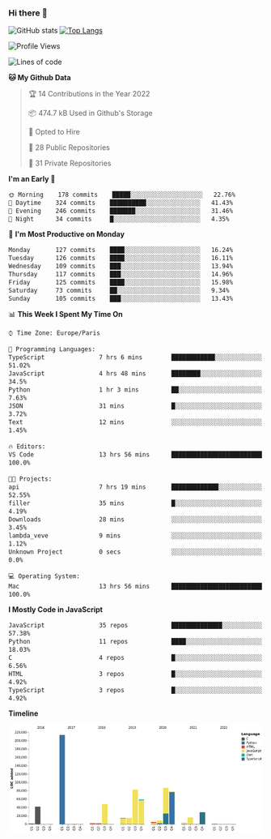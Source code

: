 ### Hi there 👋


![GitHub stats](https://github-readme-stats.vercel.app/api?username=eastkap&theme=dark&show_icons=true&count_private=true)
[![Top Langs](https://github-readme-stats.vercel.app/api/top-langs/?username=eastkap&layout=compact)](https://github.com/anuraghazra/github-readme-stats)



<!--START_SECTION:waka-->
![Profile Views](http://img.shields.io/badge/Profile%20Views-18-blue)

![Lines of code](https://img.shields.io/badge/From%20Hello%20World%20I%27ve%20Written-710926%20lines%20of%20code-blue)

**🐱 My Github Data** 

> 🏆 14 Contributions in the Year 2022
 > 
> 📦 474.7 kB Used in Github's Storage 
 > 
> 💼 Opted to Hire
 > 
> 📜 28 Public Repositories 
 > 
> 🔑 31 Private Repositories  
 > 
**I'm an Early 🐤** 

```text
🌞 Morning    178 commits    █████░░░░░░░░░░░░░░░░░░░░   22.76% 
🌆 Daytime    324 commits    ██████████░░░░░░░░░░░░░░░   41.43% 
🌃 Evening    246 commits    ███████░░░░░░░░░░░░░░░░░░   31.46% 
🌙 Night      34 commits     █░░░░░░░░░░░░░░░░░░░░░░░░   4.35%

```
📅 **I'm Most Productive on Monday** 

```text
Monday       127 commits    ████░░░░░░░░░░░░░░░░░░░░░   16.24% 
Tuesday      126 commits    ████░░░░░░░░░░░░░░░░░░░░░   16.11% 
Wednesday    109 commits    ███░░░░░░░░░░░░░░░░░░░░░░   13.94% 
Thursday     117 commits    ███░░░░░░░░░░░░░░░░░░░░░░   14.96% 
Friday       125 commits    ████░░░░░░░░░░░░░░░░░░░░░   15.98% 
Saturday     73 commits     ██░░░░░░░░░░░░░░░░░░░░░░░   9.34% 
Sunday       105 commits    ███░░░░░░░░░░░░░░░░░░░░░░   13.43%

```


📊 **This Week I Spent My Time On** 

```text
⌚︎ Time Zone: Europe/Paris

💬 Programming Languages: 
TypeScript               7 hrs 6 mins        ████████████░░░░░░░░░░░░░   51.02% 
JavaScript               4 hrs 48 mins       ████████░░░░░░░░░░░░░░░░░   34.5% 
Python                   1 hr 3 mins         ██░░░░░░░░░░░░░░░░░░░░░░░   7.63% 
JSON                     31 mins             █░░░░░░░░░░░░░░░░░░░░░░░░   3.72% 
Text                     12 mins             ░░░░░░░░░░░░░░░░░░░░░░░░░   1.45%

🔥 Editors: 
VS Code                  13 hrs 56 mins      █████████████████████████   100.0%

🐱‍💻 Projects: 
api                      7 hrs 19 mins       █████████████░░░░░░░░░░░░   52.55% 
filler                   35 mins             █░░░░░░░░░░░░░░░░░░░░░░░░   4.19% 
Downloads                28 mins             ░░░░░░░░░░░░░░░░░░░░░░░░░   3.45% 
lambda_veve              9 mins              ░░░░░░░░░░░░░░░░░░░░░░░░░   1.12% 
Unknown Project          0 secs              ░░░░░░░░░░░░░░░░░░░░░░░░░   0.0%

💻 Operating System: 
Mac                      13 hrs 56 mins      █████████████████████████   100.0%

```

**I Mostly Code in JavaScript** 

```text
JavaScript               35 repos            ██████████████░░░░░░░░░░░   57.38% 
Python                   11 repos            ████░░░░░░░░░░░░░░░░░░░░░   18.03% 
C                        4 repos             █░░░░░░░░░░░░░░░░░░░░░░░░   6.56% 
HTML                     3 repos             █░░░░░░░░░░░░░░░░░░░░░░░░   4.92% 
TypeScript               3 repos             █░░░░░░░░░░░░░░░░░░░░░░░░   4.92%

```


**Timeline**

![Chart not found](https://raw.githubusercontent.com/Eastkap/Eastkap/main/charts/bar_graph.png) 


<!--END_SECTION:waka-->

<!--
**Eastkap/eastkap** is a ✨ _special_ ✨ repository because its `README.md` (this file) appears on your GitHub profile.

Here are some ideas to get you started:

- 🔭 I’m currently working on ...
- 🌱 I’m currently learning ...
- 👯 I’m looking to collaborate on ...
- 🤔 I’m looking for help with ...
- 💬 Ask me about ...
- 📫 How to reach me: ...
- 😄 Pronouns: ...
- ⚡ Fun fact: ...
-->
